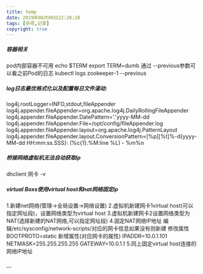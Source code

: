 ```yaml
---
title: temp
date: 2019年06月09日22:28:28
tags: [杂项,记录]
copyright: true
---
```


##### 容器相关
pod内部容器不可用
echo $TERM  export TERM=dumb
通过 --previous参数可以看之前Pod的日志
kubectl logs zookeeper-1 --previous

##### log日志最优格式化以及配置每日文件滚动:
log4j.rootLogger=INFO,stdout,fileAppender
log4j.appender.fileAppender=org.apache.log4j.DailyRollingFileAppender
log4j.appender.fileAppender.DatePattern='.'yyyy-MM-dd
log4j.appender.fileAppender.File=/opt/config/fileAppender.log
log4j.appender.fileAppender.layout=org.apache.log4j.PatternLayout
log4j.appender.fileAppender.layout.ConversionPattern=[%p][%t]%-d{yyyy-MM-dd HH:mm:ss.SSS}: (%c{1}.%M:line %L) - %m%n

##### 桥接网络虚拟机无法自动获取ip
dhclient 网卡 -v

##### virtual Boxs使用virtual host和nat网络固定ip
1.新建net网络(管理->全局设置->网络设置)
2.虚拟机新建网卡1virtual host(可以指定网址段)，设置网络类型为virtual host
3.虚拟机新建网卡2设置网络类型为NAT(选择新建的NAT网络,可以指定网址段)
4.固定NAT网络IP地址
   编辑/etc/sysconfig/network-scripts/对应的网卡信息如果没有则新建
   修改属性BOOTPROTO=static
   新增属性(对应网卡的属性)
        IPADDR=10.0.1.101
        NETMASK=255.255.255.255
        GATEWAY=10.0.1.1
5.同上固定virtual host连接的网络IP地址

##### ...


